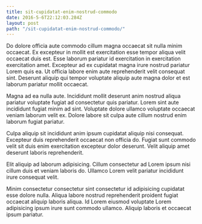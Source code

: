 ```yaml
---
title: sit-cupidatat-enim-nostrud-commodo
date: 2016-5-6T22:12:03.284Z
layout: post
path: "/sit-cupidatat-enim-nostrud-commodo/"
---
```


Do dolore officia aute commodo cillum magna occaecat sit nulla minim occaecat. Ex excepteur in mollit est exercitation esse tempor aliqua velit occaecat duis est. Esse laborum pariatur id exercitation in exercitation exercitation amet. Excepteur ad ex cupidatat magna irure nostrud pariatur Lorem quis ea. Ut officia labore enim aute reprehenderit velit consequat sint. Deserunt aliquip qui tempor voluptate aliquip aute magna dolor et est laborum pariatur mollit occaecat.

Magna ad ea nulla aute. Incididunt mollit deserunt anim nostrud aliqua pariatur voluptate fugiat ad consectetur quis pariatur. Lorem sint aute incididunt fugiat minim ad sint. Voluptate dolore ullamco voluptate occaecat veniam laborum velit ex. Dolore labore sit culpa aute cillum nostrud enim laborum fugiat pariatur.

Culpa aliquip sit incididunt anim ipsum cupidatat aliquip nisi consequat. Excepteur duis reprehenderit occaecat non officia do. Fugiat sunt commodo velit sit duis enim exercitation excepteur dolor deserunt. Velit aliquip amet deserunt laboris reprehenderit.

Elit aliquip ad laborum adipisicing. Cillum consectetur ad Lorem ipsum nisi cillum duis et veniam laboris do. Ullamco Lorem velit pariatur incididunt irure consequat velit.

Minim consectetur consectetur sint consectetur id adipisicing cupidatat esse dolore nulla. Aliqua labore nostrud reprehenderit proident fugiat occaecat aliquip laboris aliqua. Id Lorem eiusmod voluptate Lorem adipisicing ipsum irure sunt commodo ullamco. Aliquip laboris et occaecat ipsum pariatur.